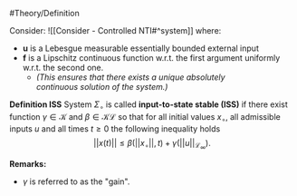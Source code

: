 #Theory/Definition 

Consider: ![[Consider - Controlled NTI#^system]]
where:
- $\boldsymbol{u}$ is a Lebesgue measurable essentially bounded external input
- $\boldsymbol{f}$ is a Lipschitz continuous function w.r.t. the first argument uniformly w.r.t. the second one. 
	- *(This ensures that there exists a unique absolutely continuous solution of the system.)*

**Definition ISS**
System $\Sigma_\circ$ is called **input-to-state stable (ISS)** if there exist function $\gamma \in \mathcal{K}$ and $\beta \in \mathcal{KL}$ so that for all initial values $x_\circ$, all admissible inputs $u$ and all times $t\geq0$ the following inequality holds
$$ ||x(t)|| \leq \beta(||x_\circ||,t) + \gamma(||u||_{\mathcal{L}_\infty}). $$

**Remarks:**
- $\gamma$ is referred to as the "gain".